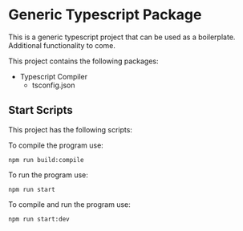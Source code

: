 # Generic Typescript Package

This is a generic typescript project that can be used as a boilerplate. Additional functionality to come.

This project contains the following packages:

- Typescript Compiler
    - tsconfig.json

## Start Scripts

This project has the following scripts:

To compile the program use:
```
npm run build:compile
```
To run the program use:
```
npm run start
```
To compile and run the program use:
```
npm run start:dev